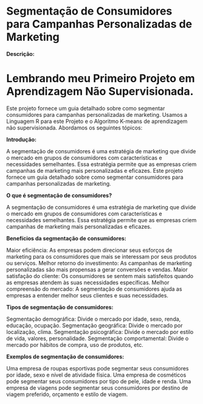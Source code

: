 # Segmentação de Consumidores para Campanhas Personalizadas de Marketing

**Descrição:**

# Lembrando meu Primeiro Projeto em Aprendizagem Não Supervisionada. 

Este projeto fornece um guia detalhado sobre como segmentar consumidores para campanhas personalizadas de marketing. Usamos 
 a Linguagem R para este Projeto e o Algoritmo K-means de aprendizagem não supervisionada.
 Abordamos os seguintes tópicos:

**Introdução:**

A segmentação de consumidores é uma estratégia de marketing que divide o mercado em grupos de consumidores com características e necessidades semelhantes. Essa estratégia permite que as empresas criem campanhas de marketing mais personalizadas e eficazes.
Este projeto fornece um guia detalhado sobre como segmentar consumidores para campanhas personalizadas de marketing. 


**O que é segmentação de consumidores?**

A segmentação de consumidores é uma estratégia de marketing que divide o mercado em grupos de consumidores com características e necessidades semelhantes. Essa estratégia permite que as empresas criem campanhas de marketing mais personalizadas e eficazes.

**Benefícios da segmentação de consumidores:**

Maior eficiência: As empresas podem direcionar seus esforços de marketing para os consumidores que mais se interessam por seus produtos ou serviços.
Melhor retorno do investimento: As campanhas de marketing personalizadas são mais propensas a gerar conversões e vendas.
Maior satisfação do cliente: Os consumidores se sentem mais satisfeitos quando as empresas atendem às suas necessidades específicas.
Melhor compreensão do mercado: A segmentação de consumidores ajuda as empresas a entender melhor seus clientes e suas necessidades.

**Tipos de segmentação de consumidores:**

Segmentação demográfica: Divide o mercado por idade, sexo, renda, educação, ocupação.
Segmentação geográfica: Divide o mercado por localização, clima.
Segmentação psicográfica: Divide o mercado por estilo de vida, valores, personalidade.
Segmentação comportamental: Divide o mercado por hábitos de compra, uso de produtos, etc.

**Exemplos de segmentação de consumidores:**

Uma empresa de roupas esportivas pode segmentar seus consumidores por idade, sexo e nível de atividade física.
Uma empresa de cosméticos pode segmentar seus consumidores por tipo de pele, idade e renda.
Uma empresa de viagens pode segmentar seus consumidores por destino de viagem preferido, orçamento e estilo de viagem.


